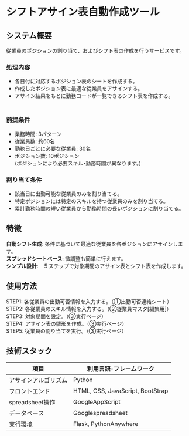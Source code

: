 # シフトアサイン表自動作成ツール

## システム概要
  
従業員のポジションの割り当て、およびシフト表の作成を行うサービスです。
    
  
### 処理内容
- 各日付に対応するポジション表のシートを作成する。
- 作成したポジション表に最適な従業員をアサインする。
- アサイン結果をもとに勤務コードが一覧できるシフト表を作成する。
　　  
　　
### 前提条件
- 業務時間: 3パターン
- 従業員数: 約60名
- 勤務日ごとに必要な従業員: 30名
- ポジション数: 10ポジション<br>(ポジションにより必要スキル･勤務時間が異なります。)
   
### 割り当て条件
- 該当日に出勤可能な従業員のみを割り当てる。
- 特定ポジションには特定のスキルを持つ従業員のみを割り当てる。
- 累計勤務時間の短い従業員から勤務時間の長いポジションに割り当てる。
  

## 特徴
  
**自動シフト生成**: 条件に基づいて最適な従業員を各ポジションにアサインします。  
**スプレッドシートベース**: 微調整も簡単に行えます。  
**シンプル設計**:　５ステップで対象期間のアサイン表とシフト表を作成します。  
  
## 使用方法
  
STEP1: 各従業員の出勤可否情報を入力する。（①出勤可否連絡シート）  
STEP2: 各従業員のスキル情報を入力する。（②従業員マスタ[編集用]）  
STEP3: 対象期間を設定。（③実行ページ）  
STEP4: アサイン表の雛形を作成。（③実行ページ）  
STEP5: 従業員の割り当てを実行。（③実行ページ）  
  
## 技術スタック
  
| 項目 | 利用言語･フレームワーク |
| ---- | ---- |
| アサインアルゴリズム | Python |
| フロントエンド | HTML, CSS, JavaScript, BootStrap |
| spreadsheet操作 | GoogleAppScript |
| データベース | Googlespreadsheet |
| 実行環境 | Flask, PythonAnywhere |
